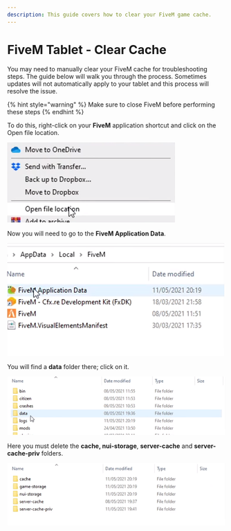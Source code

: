 ```yaml
---
description: This guide covers how to clear your FiveM game cache.
---
```


# FiveM Tablet - Clear Cache

You may need to manually clear your FiveM cache for troubleshooting steps. The guide below will walk you through the process. Sometimes updates will not automatically apply to your tablet and this process will resolve the issue.

{% hint style="warning" %}
Make sure to close FiveM before performing these steps
{% endhint %}

To do this, right-click on your **FiveM** application shortcut and click on the Open file location.

![](<../.gitbook/assets/image (280).png>)

Now you will need to go to the **FiveM Application Data**.

![](<../.gitbook/assets/image (279).png>)

You will find a **data** folder there; click on it.

![](<../.gitbook/assets/image (16).png>)

Here you must delete the **cache, nui-storage**, **server-cache** and **server-cache-priv** folders. &#x20;

![](<../.gitbook/assets/image (278).png>)
